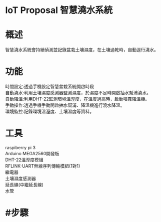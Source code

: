 # IoT Proposal 智慧澆水系統

# 概述
智慧澆水系統會持續偵測並記錄盆栽土壤濕度，在土壤過乾時，自動逕行澆水。  

# 功能

時間設定:透過手機設定智慧盆栽系統開啟時段  
自動澆水:利用土壤濕度感測器監測濕度，於濕度不足時開啟抽水幫浦澆水。  
自動降溫:利用DHT-22監測環境溫溼度，在溫度過高時，啟動噴霧降溫機。  
手動操作:透過手機手動開啟抽水幫浦、降溫機進行澆水降溫。  
環境監控:記錄環境溫溼度、土壤濕度等資料。  

# 工具
raspiberry pi 3  
Arduino MEGA2560開發板  
DHT-22溫溼度模組  
RFLINK-UART無線序列傳輸模組(1對1)  
繼電器  
土壤濕度感測器  
延長線(中繼延長線)  
水管  

# #步驟

